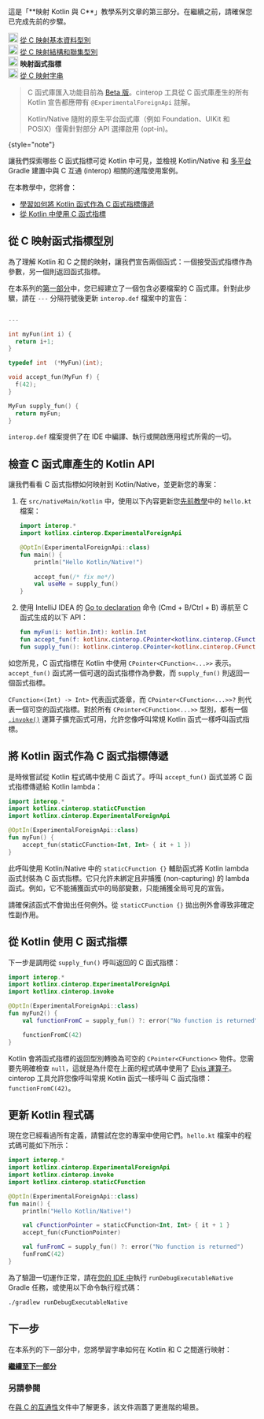 [//]: # (title: 從 C 映射函式指標 – 教學)

<tldr>
    <p>這是「**映射 Kotlin 與 C**」教學系列文章的第三部分。在繼續之前，請確保您已完成先前的步驟。</p>
    <p><img src="icon-1-done.svg" width="20" alt="First step"/> <a href="mapping-primitive-data-types-from-c.md">從 C 映射基本資料型別</a><br/>
        <img src="icon-2-done.svg" width="20" alt="Second step"/> <a href="mapping-struct-union-types-from-c.md">從 C 映射結構和聯集型別</a><br/>
        <img src="icon-3.svg" width="20" alt="Third step"/> <strong>映射函式指標</strong><br/>
        <img src="icon-4-todo.svg" width="20" alt="Fourth step"/> <a href="mapping-strings-from-c.md">從 C 映射字串</a><br/>
    </p>
</tldr>

> C 函式庫匯入功能目前為 [Beta 版](native-c-interop-stability.md)。cinterop 工具從 C 函式庫產生的所有 Kotlin 宣告都應帶有 `@ExperimentalForeignApi` 註解。
>
> Kotlin/Native 隨附的原生平台函式庫（例如 Foundation、UIKit 和 POSIX）僅需針對部分 API 選擇啟用 (opt-in)。
>
{style="note"}

讓我們探索哪些 C 函式指標可從 Kotlin 中可見，並檢視 Kotlin/Native 和 [多平台](gradle-configure-project.md#targeting-multiple-platforms) Gradle 建置中與 C 互通 (interop) 相關的進階使用案例。

在本教學中，您將會：

* [學習如何將 Kotlin 函式作為 C 函式指標傳遞](#pass-kotlin-function-as-a-c-function-pointer)
* [從 Kotlin 中使用 C 函式指標](#use-the-c-function-pointer-from-kotlin)

## 從 C 映射函式指標型別

為了理解 Kotlin 和 C 之間的映射，讓我們宣告兩個函式：一個接受函式指標作為參數，另一個則返回函式指標。

在本系列的[第一部分](mapping-primitive-data-types-from-c.md)中，您已經建立了一個包含必要檔案的 C 函式庫。針對此步驟，請在 `---` 分隔符號後更新 `interop.def` 檔案中的宣告：

```c 

---

int myFun(int i) {
  return i+1;
}

typedef int  (*MyFun)(int);

void accept_fun(MyFun f) {
  f(42);
}

MyFun supply_fun() {
  return myFun;
}
``` 

`interop.def` 檔案提供了在 IDE 中編譯、執行或開啟應用程式所需的一切。

## 檢查 C 函式庫產生的 Kotlin API

讓我們看看 C 函式指標如何映射到 Kotlin/Native，並更新您的專案：

1. 在 `src/nativeMain/kotlin` 中，使用以下內容更新您[先前教學](mapping-struct-union-types-from-c.md)中的 `hello.kt` 檔案：

   ```kotlin
   import interop.*
   import kotlinx.cinterop.ExperimentalForeignApi
   
   @OptIn(ExperimentalForeignApi::class)
   fun main() {
       println("Hello Kotlin/Native!")
      
       accept_fun(/* fix me*/)
       val useMe = supply_fun()
   }
   ```

2. 使用 IntelliJ IDEA 的 [Go to declaration](https://www.jetbrains.com/help/rider/Navigation_and_Search__Go_to_Declaration.html) 命令 (<shortcut>Cmd + B</shortcut>/<shortcut>Ctrl + B</shortcut>) 導航至 C 函式生成的以下 API：

   ```kotlin
   fun myFun(i: kotlin.Int): kotlin.Int
   fun accept_fun(f: kotlinx.cinterop.CPointer<kotlinx.cinterop.CFunction<(kotlin.Int) -> kotlin.Int>>? /* from: interop.MyFun? */)
   fun supply_fun(): kotlinx.cinterop.CPointer<kotlinx.cinterop.CFunction<(kotlin.Int) -> kotlin.Int>>? /* from: interop.MyFun? */
   ```

如您所見，C 函式指標在 Kotlin 中使用 `CPointer<CFunction<...>>` 表示。`accept_fun()` 函式將一個可選的函式指標作為參數，而 `supply_fun()` 則返回一個函式指標。

`CFunction<(Int) -> Int>` 代表函式簽章，而 `CPointer<CFunction<...>>?` 則代表一個可空的函式指標。對於所有 `CPointer<CFunction<...>>` 型別，都有一個 [`.invoke()`](https://kotlinlang.org/api/core/kotlin-stdlib/kotlinx.cinterop/invoke.html) 運算子擴充函式可用，允許您像呼叫常規 Kotlin 函式一樣呼叫函式指標。

## 將 Kotlin 函式作為 C 函式指標傳遞

是時候嘗試從 Kotlin 程式碼中使用 C 函式了。呼叫 `accept_fun()` 函式並將 C 函式指標傳遞給 Kotlin lambda：

```kotlin
import interop.*
import kotlinx.cinterop.staticCFunction
import kotlinx.cinterop.ExperimentalForeignApi

@OptIn(ExperimentalForeignApi::class)
fun myFun() {
    accept_fun(staticCFunction<Int, Int> { it + 1 })
}
```

此呼叫使用 Kotlin/Native 中的 `staticCFunction {}` 輔助函式將 Kotlin lambda 函式封裝為 C 函式指標。它只允許未綁定且非捕獲 (non-capturing) 的 lambda 函式。例如，它不能捕獲函式中的局部變數，只能捕獲全局可見的宣告。

請確保該函式不會拋出任何例外。從 `staticCFunction {}` 拋出例外會導致非確定性副作用。

## 從 Kotlin 使用 C 函式指標

下一步是調用從 `supply_fun()` 呼叫返回的 C 函式指標：

```kotlin
import interop.*
import kotlinx.cinterop.ExperimentalForeignApi
import kotlinx.cinterop.invoke

@OptIn(ExperimentalForeignApi::class)
fun myFun2() {
    val functionFromC = supply_fun() ?: error("No function is returned")

    functionFromC(42)
}
```

Kotlin 會將函式指標的返回型別轉換為可空的 `CPointer<CFunction<>` 物件。您需要先明確檢查 `null`，這就是為什麼在上面的程式碼中使用了 [Elvis 運算子](null-safety.md)。cinterop 工具允許您像呼叫常規 Kotlin 函式一樣呼叫 C 函式指標：`functionFromC(42)`。

## 更新 Kotlin 程式碼

現在您已經看過所有定義，請嘗試在您的專案中使用它們。`hello.kt` 檔案中的程式碼可能如下所示：

```kotlin
import interop.*
import kotlinx.cinterop.ExperimentalForeignApi
import kotlinx.cinterop.invoke
import kotlinx.cinterop.staticCFunction

@OptIn(ExperimentalForeignApi::class)
fun main() {
    println("Hello Kotlin/Native!")

    val cFunctionPointer = staticCFunction<Int, Int> { it + 1 }
    accept_fun(cFunctionPointer)

    val funFromC = supply_fun() ?: error("No function is returned")
    funFromC(42)
}
```

為了驗證一切運作正常，請在[您的 IDE 中](native-get-started.md#build-and-run-the-application)執行 `runDebugExecutableNative` Gradle 任務，或使用以下命令執行程式碼：

```bash
./gradlew runDebugExecutableNative
```

## 下一步

在本系列的下一部分中，您將學習字串如何在 Kotlin 和 C 之間進行映射：

**[繼續至下一部分](mapping-strings-from-c.md)**

### 另請參閱

在[與 C 的互通性](native-c-interop.md)文件中了解更多，該文件涵蓋了更進階的場景。